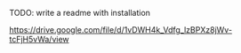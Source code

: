 TODO: write a readme with installation

https://drive.google.com/file/d/1vDWH4k_Vdfg_lzBPXz8jWv-tcFjH5vWa/view